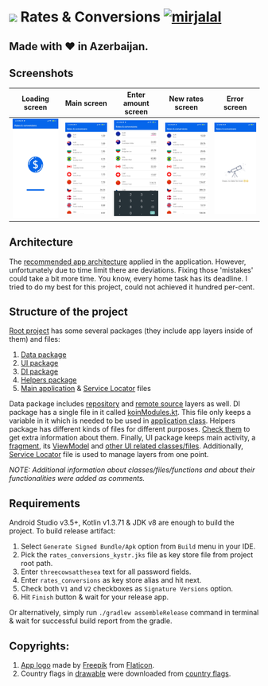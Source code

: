 # ![][app_logo] Rates & Conversions [![mirjalal](https://circleci.com/gh/mirjalal/RatesAndConversions.svg?style=shield)](https://circleci.com/gh/mirjalal/RatesAndConversions)


## Made with :heart: in Azerbaijan.


## Screenshots

|          Loading screen           |         Main screen         |             Enter amount screen             |           New rates screen            |         Error screen          |
|:---------------------------------:|:---------------------------:|:-------------------------------------------:|:-------------------------------------:|:-----------------------------:|
| ![Loading screen][loading_screen] | ![Main screen][main_screen] | ![Enter amount screen][enter_amount_screen] | ![New rates screen][new_rates_screen] | ![Error screen][error_screen] |


## Architecture

The [recommended app architecture][app_arch_overview] applied in the
application. However, unfortunately due to time limit there are
deviations. Fixing those 'mistakes' could take a bit more time. You
know, every home task has its deadline. I tried to do my best for this
project, could not achieved it hundred per-cent.


## Structure of the project

[Root project][root_project] has some several packages (they include app
layers inside of them) and files:
1. [Data package][data_package]
2. [UI package][ui_package]
3. [DI package][di_package]
4. [Helpers package][helpers_package]
5. [Main application][app_class] & [Service Locator][service_locator]
   files

Data package includes [repository][repo_layer] and [remote
source][remote_source_layer] layers as well. DI package has a single
file in it called [koinModules.kt][koin_module]. This file only keeps a
variable in it which is needed to be used in [application
class][app_class]. Helpers package has different kinds of files for
different purposes. [Check them][helpers_package] to get extra
information about them. Finally, UI package keeps main activity, a
[fragment], its [ViewModel] and [other UI related classes/files].
Additionally, [Service Locator][service_locator] file is used to manage
layers from one point.

*NOTE: Additional information about classes/files/functions and about 
their functionalities were added as comments.*

## Requirements

Android Studio v3.5+, Kotlin v1.3.71 & JDK v8 are enough to build the
project. To build release artifact:
1. Select `Generate Signed Bundle/Apk` option from `Build` menu in your
   IDE.
2. Pick the `rates_conversions_kystr.jks` file as key store file from
   project root path.
3. Enter `threecowsatthesea` text for all password fields.
4. Enter `rates_conversions` as key store alias and hit next.
5. Check both `V1` and `V2` checkboxes as `Signature Versions` option.
6. Hit `Finish` button & wait for your release app.

Or alternatively, simply run `./gradlew assembleRelease` command in
terminal & wait for successful build report from the gradle.


## Copyrights:

1. [App logo][app_logo] made by [Freepik] from [Flaticon].
2. Country flags in [drawable][country_flags_folder] were downloaded
   from [country flags][country_flags].


[app_logo]: images/app_logo.jpg
[main_screen]: images/main_screen.jpg
[loading_screen]: images/loading_screen.jpg
[enter_amount_screen]: images/main_screen_enter_amount.jpg
[new_rates_screen]: images/main_screen_new_rates.jpg
[error_screen]: images/error_screen.jpg
[app_arch_overview]: https://developer.android.com/jetpack/docs/guide#overview

[root_project]: ratesAndConversions/src/main/kotlin/aze/talmir/task/ratesconversions
[data_package]: ratesAndConversions/src/main/kotlin/aze/talmir/task/ratesconversions/data
[ui_package]: ratesAndConversions/src/main/kotlin/aze/talmir/task/ratesconversions/ui
[di_package]: ratesAndConversions/src/main/kotlin/aze/talmir/task/ratesconversions/di
[helpers_package]: ratesAndConversions/src/main/kotlin/aze/talmir/task/ratesconversions/helpers
[app_class]: ratesAndConversions/src/main/kotlin/aze/talmir/task/ratesconversions/RatesConversionsApp.kt
[service_locator]: ratesAndConversions/src/main/kotlin/aze/talmir/task/ratesconversions/ServiceLocator.kt
[repo_layer]: ratesAndConversions/src/main/kotlin/aze/talmir/task/ratesconversions/data/repo/RatesConversionsRepository.kt
[remote_source_layer]: ratesAndConversions/src/main/kotlin/aze/talmir/task/ratesconversions/data/remotesource
[koin_module]: ratesAndConversions/src/main/kotlin/aze/talmir/task/ratesconversions/di/koinModules.kt
[fragment]: ratesAndConversions/src/main/kotlin/aze/talmir/task/ratesconversions/ui/main/RatesConversionsFragment.kt
[viewModel]: ratesAndConversions/src/main/kotlin/aze/talmir/task/ratesconversions/ui/main/RatesConversionsFragment.kt
[other UI related classes/files]: ratesAndConversions/src/main/kotlin/aze/talmir/task/ratesconversions/ui/main/adapter
[country_flags_folder]: ratesAndConversions/src/main/res/drawable

[Freepik]: https://www.flaticon.com/authors/freepik
[Flaticon]: https://www.flaticon.com
[country_flags]: https://www.countryflags.com/en/

